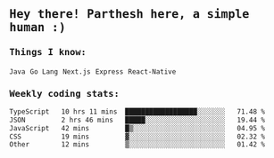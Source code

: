 <samp>
    <h2>Hey there! Parthesh here, a simple human :)</h2>
    <h3>Things I know: </h3>
    <code>Java</code> <code>Go Lang</code> <code>Next.js</code> <code>Express</code> <code>React-Native</code>
    <h3>Weekly coding stats:</h3>
<!--START_SECTION:waka-->

```txt
TypeScript   10 hrs 11 mins  ██████████████████░░░░░░░   71.48 %
JSON         2 hrs 46 mins   █████░░░░░░░░░░░░░░░░░░░░   19.44 %
JavaScript   42 mins         █▒░░░░░░░░░░░░░░░░░░░░░░░   04.95 %
CSS          19 mins         ▓░░░░░░░░░░░░░░░░░░░░░░░░   02.32 %
Other        12 mins         ▒░░░░░░░░░░░░░░░░░░░░░░░░   01.42 %
```

<!--END_SECTION:waka-->
</samp>
